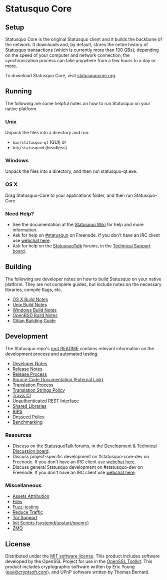 Statusquo Core
=============

Setup
---------------------
Statusquo Core is the original Statusquo client and it builds the backbone of the network. It downloads and, by default, stores the entire history of Statusquo transactions (which is currently more than 100 GBs); depending on the speed of your computer and network connection, the synchronization process can take anywhere from a few hours to a day or more.

To download Statusquo Core, visit [statusquocore.org](https://statusquocore.org/en/releases/).

Running
---------------------
The following are some helpful notes on how to run Statusquo on your native platform.

### Unix

Unpack the files into a directory and run:

- `bin/statusquo-qt` (GUI) or
- `bin/statusquod` (headless)

### Windows

Unpack the files into a directory, and then run statusquo-qt.exe.

### OS X

Drag Statusquo-Core to your applications folder, and then run Statusquo-Core.

### Need Help?

* See the documentation at the [Statusquo Wiki](https://en.statusquo.it/wiki/Main_Page)
for help and more information.
* Ask for help on [#statusquo](http://webchat.freenode.net?channels=statusquo) on Freenode. If you don't have an IRC client use [webchat here](http://webchat.freenode.net?channels=statusquo).
* Ask for help on the [StatusquoTalk](https://statusquotalk.org/) forums, in the [Technical Support board](https://statusquotalk.org/index.php?board=4.0).

Building
---------------------
The following are developer notes on how to build Statusquo on your native platform. They are not complete guides, but include notes on the necessary libraries, compile flags, etc.

- [OS X Build Notes](build-osx.md)
- [Unix Build Notes](build-unix.md)
- [Windows Build Notes](build-windows.md)
- [OpenBSD Build Notes](build-openbsd.md)
- [Gitian Building Guide](gitian-building.md)

Development
---------------------
The Statusquo repo's [root README](/README.md) contains relevant information on the development process and automated testing.

- [Developer Notes](developer-notes.md)
- [Release Notes](release-notes.md)
- [Release Process](release-process.md)
- [Source Code Documentation (External Link)](https://dev.visucore.com/statusquo/doxygen/)
- [Translation Process](translation_process.md)
- [Translation Strings Policy](translation_strings_policy.md)
- [Travis CI](travis-ci.md)
- [Unauthenticated REST Interface](REST-interface.md)
- [Shared Libraries](shared-libraries.md)
- [BIPS](bips.md)
- [Dnsseed Policy](dnsseed-policy.md)
- [Benchmarking](benchmarking.md)

### Resources
* Discuss on the [StatusquoTalk](https://statusquotalk.org/) forums, in the [Development & Technical Discussion board](https://statusquotalk.org/index.php?board=6.0).
* Discuss project-specific development on #statusquo-core-dev on Freenode. If you don't have an IRC client use [webchat here](http://webchat.freenode.net/?channels=statusquo-core-dev).
* Discuss general Statusquo development on #statusquo-dev on Freenode. If you don't have an IRC client use [webchat here](http://webchat.freenode.net/?channels=statusquo-dev).

### Miscellaneous
- [Assets Attribution](assets-attribution.md)
- [Files](files.md)
- [Fuzz-testing](fuzzing.md)
- [Reduce Traffic](reduce-traffic.md)
- [Tor Support](tor.md)
- [Init Scripts (systemd/upstart/openrc)](init.md)
- [ZMQ](zmq.md)

License
---------------------
Distributed under the [MIT software license](/COPYING).
This product includes software developed by the OpenSSL Project for use in the [OpenSSL Toolkit](https://www.openssl.org/). This product includes
cryptographic software written by Eric Young ([eay@cryptsoft.com](mailto:eay@cryptsoft.com)), and UPnP software written by Thomas Bernard.
